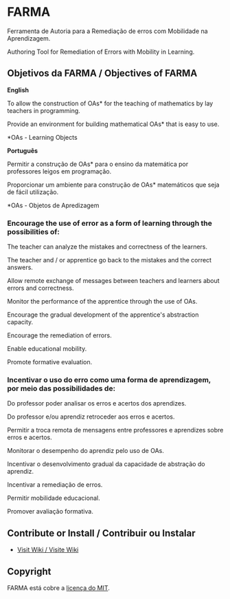 # FARMA

Ferramenta de Autoria para a Remediação de erros com Mobilidade na Aprendizagem.

Authoring Tool for Remediation of Errors with Mobility in Learning.

## Objetivos da FARMA / Objectives of FARMA

 **English**
 
 To allow the construction of OAs* for the teaching of mathematics by lay teachers in programming.
 
 Provide an environment for building mathematical OAs* that is easy to use.
 
 *OAs - Learning Objects

**Português** 

 Permitir a construção de OAs* para o ensino da matemática por professores leigos em programação.
 
 Proporcionar um ambiente para construção de OAs* matemáticos que seja de fácil utilização.

 *OAs - Objetos de Apredizagem
 
### Encourage the use of error as a form of learning through the possibilities of:

The teacher can analyze the mistakes and correctness of the learners.

The teacher and / or apprentice go back to the mistakes and the correct answers.

Allow remote exchange of messages between teachers and learners about errors and correctness.

Monitor the performance of the apprentice through the use of OAs.

Encourage the gradual development of the apprentice's abstraction capacity.

Encourage the remediation of errors.

Enable educational mobility.

Promote formative evaluation.

 
### Incentivar o uso do erro como uma forma de aprendizagem, por meio das possibilidades de:

Do professor poder analisar os erros e acertos dos aprendizes.

Do professor e/ou aprendiz retroceder aos erros e acertos.

Permitir a troca remota de mensagens entre professores e aprendizes sobre erros e acertos.

Monitorar o desempenho do aprendiz pelo uso de OAs.

Incentivar o desenvolvimento gradual da capacidade de abstração do aprendiz.

Incentivar a remediação de erros.

Permitir mobilidade educacional.

Promover avaliação formativa.

## Contribute or Install / Contribuir ou Instalar

* [Visit Wiki / Visite Wiki](https://github.com/Bartiechen/FARMA/wiki)

## Copyright

  FARMA está cobre a [licença do MIT](http://opensource.org/licenses/MIT).
